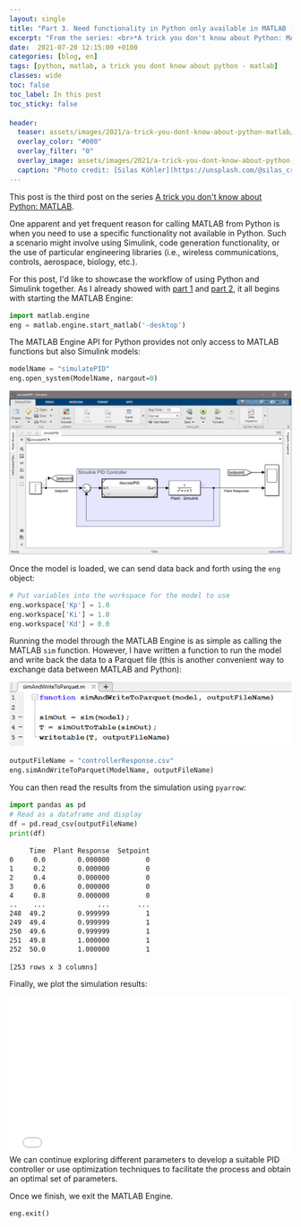 ```yaml
---
layout: single
title: "Part 3. Need functionality in Python only available in MATLAB (e.g. Simulink)"
excerpt: "From the series: <br>*A trick you don't know about Python: MATLAB*"
date:  2021-07-20 12:15:00 +0100
categories: [blog, en]
tags: [python, matlab, a trick you dont know about python - matlab]
classes: wide
toc: false
toc_label: In this post
toc_sticky: false

header: 
  teaser: assets/images/2021/a-trick-you-dont-know-about-python-matlab/trick-functionality.jpg
  overlay_color: "#000"
  overlay_filter: "0"
  overlay_image: assets/images/2021/a-trick-you-dont-know-about-python-matlab/trick-functionality.jpg
  caption: "Photo credit: [Silas Köhler](https://unsplash.com/@silas_crioco?utm_source=unsplash&utm_medium=referral&utm_content=creditCopyText)"
---
```


This post is the third post on the series [A trick you don't know about Python: MATLAB](../../../blog/en/a-trick-you-dont-know-about-python-matlab).

One apparent and yet frequent reason for calling MATLAB from Python is when you need to use a specific functionality not available in Python. Such a scenario might involve using Simulink, code generation functionality, or the use of particular engineering libraries (i.e., wireless communications, controls, aerospace, biology, etc.).

For this post, I'd like to showcase the workflow of using Python and Simulink together. As I already showed with [part 1](../../../blog/en/a-trick-you-dont-know-about-python-matlab-integrate) and [part 2](../../../blog/en/a-trick-you-dont-know-about-python-matlab-facilitate-workflows), it all begins with starting the MATLAB Engine:

```python
import matlab.engine
eng = matlab.engine.start_matlab('-desktop')
```

The MATLAB Engine API for Python provides not only access to MATLAB functions but also Simulink models:

```python
modelName = "simulatePID"
eng.open_system(ModelName, nargout=0)
```

![Simulink Model opened from Python](/assets/images/2021/a-trick-you-dont-know-about-python-matlab/simulink.jpg)

Once the model is loaded, we can send data back and forth using the `eng` object:

```python
# Put variables into the workspace for the model to use
eng.workspace['Kp'] = 1.0
eng.workspace['Ki'] = 1.0
eng.workspace['Kd'] = 0.0
```

Running the model through the MATLAB Engine is as simple as calling the MATLAB `sim` function. However, I have written a function to run the model and write back the data to a Parquet file (this is another convenient way to exchange data between MATLAB and Python):

![Simulate Model and write results to a Parquet file](/assets/images/2021/a-trick-you-dont-know-about-python-matlab/simulate-write-parquet.jpg)


```python
outputFileName = "controllerResponse.csv"
eng.simAndWriteToParquet(ModelName, outputFileName)
```

You can then read the results from the simulation using `pyarrow`:

```python
import pandas as pd
# Read as a dataframe and display
df = pd.read_csv(outputFileName)
print(df)
```

```
     Time  Plant Response  Setpoint
0     0.0        0.000000         0
1     0.2        0.000000         0
2     0.4        0.000000         0
3     0.6        0.000000         0
4     0.8        0.000000         0
..    ...             ...       ...
248  49.2        0.999999         1
249  49.4        0.999999         1
250  49.6        0.999999         1
251  49.8        1.000000         1
252  50.0        1.000000         1

[253 rows x 3 columns]
```

Finally, we plot the simulation results:
<div>
  <div style="position:relative;padding-top:56.25%;">
    <iframe src="/assets/images/2021/a-trick-you-dont-know-about-python-matlab/simulink-results.html" frameborder="0" webkitAllowFullScreen mozallowfullscreen allowFullScreen
      style="position:absolute;top:0;left:0;width:100%;height:100%;"></iframe>
  </div>
</div>
We can continue exploring different parameters to develop a suitable PID controller or use optimization techniques to facilitate the process and obtain an optimal set of parameters.

Once we finish, we exit the MATLAB Engine.

```python
eng.exit()
```